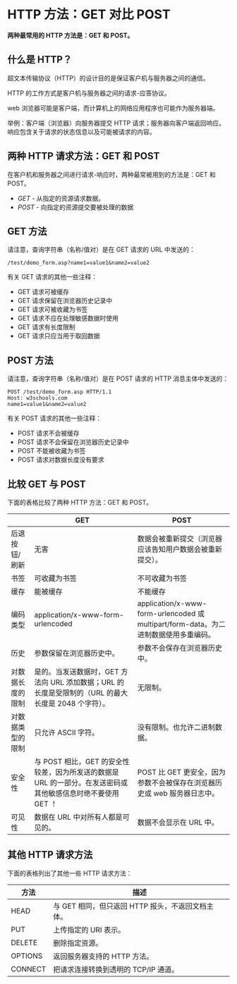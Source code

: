 # HTTP 方法：GET 对比 POST

**两种最常用的 HTTP 方法是：GET 和 POST。**

## 什么是 HTTP？

超文本传输协议（HTTP）的设计目的是保证客户机与服务器之间的通信。

HTTP 的工作方式是客户机与服务器之间的请求-应答协议。

web 浏览器可能是客户端，而计算机上的网络应用程序也可能作为服务器端。

举例：客户端（浏览器）向服务器提交 HTTP 请求；服务器向客户端返回响应。响应包含关于请求的状态信息以及可能被请求的内容。

## 两种 HTTP 请求方法：GET 和 POST

在客户机和服务器之间进行请求-响应时，两种最常被用到的方法是：GET 和 POST。

*   _GET_ - 从指定的资源请求数据。
*   _POST_ - 向指定的资源提交要被处理的数据

## GET 方法

请注意，查询字符串（名称/值对）是在 GET 请求的 URL 中发送的：

```
/test/demo_form.asp?name1=value1&name2=value2
```

有关 GET 请求的其他一些注释：

*   GET 请求可被缓存
*   GET 请求保留在浏览器历史记录中
*   GET 请求可被收藏为书签
*   GET 请求不应在处理敏感数据时使用
*   GET 请求有长度限制
*   GET 请求只应当用于取回数据

## POST 方法

请注意，查询字符串（名称/值对）是在 POST 请求的 HTTP 消息主体中发送的：

```
POST /test/demo_form.asp HTTP/1.1
Host: w3schools.com
name1=value1&name2=value2

```

有关 POST 请求的其他一些注释：

*   POST 请求不会被缓存
*   POST 请求不会保留在浏览器历史记录中
*   POST 不能被收藏为书签
*   POST 请求对数据长度没有要求

## 比较 GET 与 POST

下面的表格比较了两种 HTTP 方法：GET 和 POST。

| | GET | POST |
| --- | --- | --- |
| 后退按钮/刷新 | 无害 | 数据会被重新提交（浏览器应该告知用户数据会被重新提交）。 |
| 书签 | 可收藏为书签 | 不可收藏为书签 |
| 缓存 | 能被缓存 | 不能缓存 |
| 编码类型 | application/x-www-form-urlencoded | application/x-www-form-urlencoded 或 multipart/form-data。为二进制数据使用多重编码。 |
| 历史 | 参数保留在浏览器历史中。 | 参数不会保存在浏览器历史中。 |
| 对数据长度的限制 | 是的。当发送数据时，GET 方法向 URL 添加数据；URL 的长度是受限制的（URL 的最大长度是 2048 个字符）。 | 无限制。 |
| 对数据类型的限制 | 只允许 ASCII 字符。 | 没有限制。也允许二进制数据。 |
| 安全性 | 与 POST 相比，GET 的安全性较差，因为所发送的数据是 URL 的一部分。在发送密码或其他敏感信息时绝不要使用 GET ！ | POST 比 GET 更安全，因为参数不会被保存在浏览器历史或 web 服务器日志中。 |
| 可见性 | 数据在 URL 中对所有人都是可见的。 | 数据不会显示在 URL 中。 |

## 其他 HTTP 请求方法

下面的表格列出了其他一些 HTTP 请求方法：

| 方法 | 描述 |
| --- | --- |
| HEAD | 与 GET 相同，但只返回 HTTP 报头，不返回文档主体。 |
| PUT | 上传指定的 URI 表示。 |
| DELETE | 删除指定资源。 |
| OPTIONS | 返回服务器支持的 HTTP 方法。 |
| CONNECT | 把请求连接转换到透明的 TCP/IP 通道。 |
